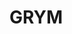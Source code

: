 <doctype html>
<html lang="sv">
<head>
  <title>2a</title>
<body>
<h1>GRYM</h1>
</body>
</head>
</html>
